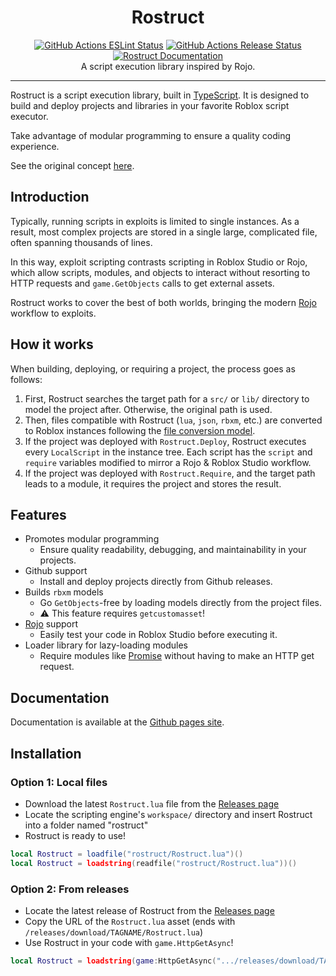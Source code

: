 <h1 align="center">Rostruct</h1>
<div align="center">
	<a href="https://github.com/richie0866/Rostruct/actions"><img src="https://github.com/richie0866/Rostruct/workflows/ESLint/badge.svg" alt="GitHub Actions ESLint Status" /></a>
	<a href="https://github.com/richie0866/Rostruct/releases"><img src="https://github.com/richie0866/Rostruct/workflows/Release/badge.svg" alt="GitHub Actions Release Status" /></a>
	<a href="https://richie0866.github.io/Rostruct"><img src="https://img.shields.io/badge/docs-website-blue.svg" alt="Rostruct Documentation" /></a>
</div>

<div align="center">
	A script execution library inspired by Rojo.
</div>

---

Rostruct is a script execution library, built in [TypeScript](https://roblox-ts.com/). It is designed to build and deploy projects and libraries in your favorite Roblox script executor.

Take advantage of modular programming to ensure a quality coding experience.

See the original concept [here](https://v3rmillion.net/showthread.php?tid=1081675).

## Introduction
Typically, running scripts in exploits is limited to single instances. As a result, most complex projects are stored in a single large, complicated file, often spanning thousands of lines.

In this way, exploit scripting contrasts scripting in Roblox Studio or Rojo, which allow scripts, modules, and objects to interact without resorting to HTTP requests and `game.GetObjects` calls to get external assets.

Rostruct works to cover the best of both worlds, bringing the modern [Rojo](https://rojo.space/docs/6.x/sync-details/) workflow to exploits.

## How it works
When building, deploying, or requiring a project, the process goes as follows:
1. First, Rostruct searches the target path for a `src/` or `lib/` directory to model the project after. Otherwise, the original path is used.
2. Then, files compatible with Rostruct (`lua`, `json`, `rbxm`, etc.) are converted to Roblox instances following the [file conversion model](https://richie0866.github.io/Rostruct).
3. If the project was deployed with `Rostruct.Deploy`, Rostruct executes every `LocalScript` in the instance tree. Each script has the `script` and `require` variables modified to mirror a Rojo & Roblox Studio workflow.
4. If the project was deployed with `Rostruct.Require`, and the target path leads to a module, it requires the project and stores the result.

## Features
* Promotes modular programming
  * Ensure quality readability, debugging, and maintainability in your projects.
* Github support
  * Install and deploy projects directly from Github releases.
* Builds `rbxm` models
  * Go `GetObjects`-free by loading models directly from the project files.
  * :warning: This feature requires `getcustomasset`!
* [Rojo](https://github.com/rojo-rbx/rojo#readme) support
  * Easily test your code in Roblox Studio before executing it.
* Loader library for lazy-loading modules
  * Require modules like [Promise](https://eryn.io/roblox-lua-promise/) without having to make an HTTP get request.

## Documentation
Documentation is available at the [Github pages site](https://richie0866.github.io/Rostruct).

## Installation
### Option 1: Local files
* Download the latest `Rostruct.lua` file from the [Releases page](https://github.com/richie0866/Rostruct/releases)
* Locate the scripting engine's `workspace/` directory and insert Rostruct into a folder named "rostruct"
* Rostruct is ready to use!
```lua
local Rostruct = loadfile("rostruct/Rostruct.lua")()
local Rostruct = loadstring(readfile("rostruct/Rostruct.lua"))()
```

### Option 2: From releases
* Locate the latest release of Rostruct from the [Releases page](https://github.com/richie0866/Rostruct/releases)
* Copy the URL of the `Rostruct.lua` asset (ends with `/releases/download/TAGNAME/Rostruct.lua`)
* Use Rostruct in your code with `game.HttpGetAsync`!
```lua
local Rostruct = loadstring(game:HttpGetAsync(".../releases/download/TAGNAME/Rostruct.lua"))()
```
